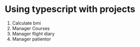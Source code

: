# Using typescript with projects
1. Calculate bmi
2. Manager Courses
3. Manager flight diary
4. Manager patientor
